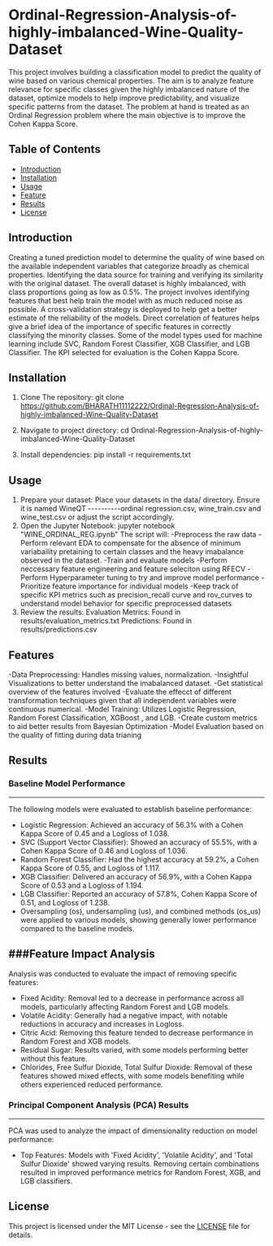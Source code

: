# Ordinal-Regression-Analysis-of-highly-imbalanced-Wine-Quality-Dataset

This project involves building a classification model to predict the quality of wine based on various chemical properties. The aim is to analyze feature relevance for specific classes given the highly imbalanced nature of the dataset, optimize models to help improve predictability, and visualize specific patterns from the dataset. The problem at hand is treated as an Ordinal Regression problem where the main objective is to improve the Cohen Kappa Score.

## Table of Contents

- [Introduction](#introduction)
- [Installation](#installation)
- [Usage](#usage)
- [Feature](#feature)
- [Results](#results)
- [License](#license)

## Introduction

Creating a tuned prediction model to determine the quality of wine based on the available independent variables that categorize broadly as chemical properties. Identifying the data source for training and verifying its similarity with the original dataset. The overall dataset is highly imbalanced, with class proportions going as low as 0.5%. The project involves identifying features that best help train the model with as much reduced noise as possible. A cross-validation strategy is deployed to help get a better estimate of the reliability of the models. Direct correlation of features helps give a brief idea of the importance of specific features in correctly classifying the minority classes. Some of the model types used for machine learning include SVC, Random Forest Classifier, XGB Classifier, and LGB Classifier. The KPI selected for evaluation is the Cohen Kappa Score.

## Installation

1. Clone The repository:
   git clone https://github.com/BHARATH11112222/Ordinal-Regression-Analysis-of-highly-imbalanced-Wine-Quality-Dataset

2. Navigate to project directory:
   cd Ordinal-Regression-Analysis-of-highly-imbalanced-Wine-Quality-Dataset

3. Install dependencies:
   pip install -r requirements.txt

## Usage
1. Prepare your dataset: Place your datasets in the data/ directory. Ensure it is named WineQT ----------ordinal regression.csv, wine_train.csv and
   wine_test.csv or adjust the script accordingly.
3. Open the Jupyter Notebook: jupyter notebook "WINE_ORDINAL_REG.ipynb"
   The script will:
   -Preprocess the raw data
   -Perform relevant EDA to compensate for the absence of minimum variabaility pretaining to certain classes and the heavy imabalance observed in the dataset.
   -Train and evaluate models
   -Perform neccessary feature engineering and feature seleciton using RFECV
   -Perform Hyperparameter tuning to try and improve model performance
   -Prioritize feature  importance for individual models
   -Keep track of specific KPI metrics such as precision_recall curve and rov_curves to understand model behavior for specific preprocessed datasets
5. Review the results:
   Evaluation Metrics: Found in results/evaluation_metrics.txt
   Predictions: Found in results/predictions.csv

## Features
   -Data Preprocessing: Handles missing values, normalization.
   -Insightful Visualizations to better understand the imabalanced dataset.
   -Get statistical overview of the features involved
   -Evaluate the effecct of different transformation techniques given that all independent variables were continuous numerical.
   -Model Training: Utilizes Logistic Regression, Random Forest Classification, XGBoost , and LGB.
   -Create custom metrics to aid better results from Bayesian Optimization
   -Model Evaluation based on the quality of fitting during data trianing

## Results

   ### Baseline Model Performance
   ---------------------------------------------------------------------------------
   The following models were evaluated to establish baseline performance:
   
   - Logistic Regression: Achieved an accuracy of 56.3% with a Cohen Kappa Score of 0.45 and a Logloss of 1.038.
   - SVC (Support Vector Classifier): Showed an accuracy of 55.5%, with a Cohen Kappa Score of 0.46 and Logloss of 1.036.
   - Random Forest Classifier: Had the highest accuracy at 59.2%, a Cohen Kappa Score of 0.55, and Logloss of 1.117.
   - XGB Classifier: Delivered an accuracy of 56.9%, with a Cohen Kappa Score of 0.53 and a Logloss of 1.194.
   - LGB Classifier: Reported an accuracy of 57.8%, Cohen Kappa Score of 0.51, and Logloss of 1.238.
   - Oversampling (os), undersampling (us), and combined methods (os_us) were applied to various models, showing generally lower performance compared to the 
     baseline models.
   
   ###Feature Impact Analysis
   ---------------------------------------------------------------------------------
   Analysis was conducted to evaluate the impact of removing specific features:
   
   - Fixed Acidity: Removal led to a decrease in performance across all models, particularly affecting Random Forest and LGB models.
   - Volatile Acidity: Generally had a negative impact, with notable reductions in accuracy and increases in Logloss.
   - Citric Acid: Removing this feature tended to decrease performance in Random Forest and XGB models.
   - Residual Sugar: Results varied, with some models performing better without this feature.
   - Chlorides, Free Sulfur Dioxide, Total Sulfur Dioxide: Removal of these features showed mixed effects, with some models benefiting while others experienced 
     reduced performance.
   
   ### Principal Component Analysis (PCA) Results
   ---------------------------------------------------------------------------------
   PCA was used to analyze the impact of dimensionality reduction on model performance:
   
   - Top Features: Models with 'Fixed Acidity', 'Volatile Acidity', and 'Total Sulfur Dioxide' showed varying results. Removing certain combinations resulted in 
     improved performance metrics for Random Forest, XGB, and LGB classifiers.

## License

   This project is licensed under the MIT License - see the [LICENSE](LICENSE) file for details.
